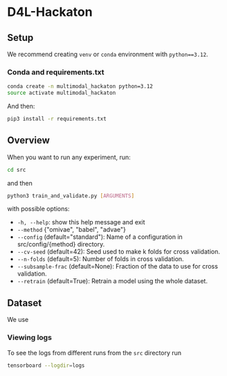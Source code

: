 # D4L-Hackaton

## Setup
We recommend creating ```venv``` or ```conda``` environment with ```python==3.12```. 

### Conda and requirements.txt

```bash
conda create -n multimodal_hackaton python=3.12
source activate multimodal_hackaton
```

And then:
```bash
pip3 install -r requirements.txt
```

## Overview
When you want to run any experiment, run:
```bash
cd src
```
and then
```bash
python3 train_and_validate.py [ARGUMENTS]
```

with possible options:
  * ```-h, --help```: show this help message and exit
  * ```--method``` {"omivae", "babel", "advae"} 
  * ```--config``` (default="standard"): Name of a configuration in src/config/{method} directory.
  * ```--cv-seed``` (default=42): Seed used to make k folds for cross validation.
  * ```--n-folds``` (default=5): Number of folds in cross validation.
  * ```--subsample-frac``` (default=None): Fraction of the data to use for cross validation.
  * ```--retrain``` (default=True): Retrain a model using the whole dataset.

## Dataset
We use 

### Viewing logs
To see the logs from different runs from the `src` directory run

```bash
tensorboard --logdir=logs
```
